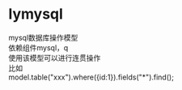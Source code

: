 # lymysql
  mysql数据库操作模型<br />
  依赖组件mysql，q<br />
  使用该模型可以进行连贯操作<br />
  比如<br/>
      model.table("xxx").where({id:1}).fields("*").find();
